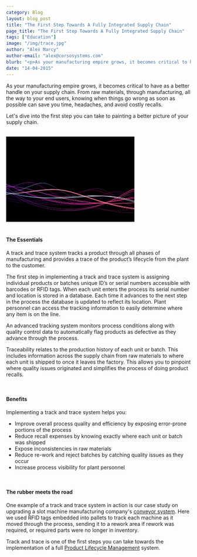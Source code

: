 ```yaml
---
category: Blog
layout: blog_post
title: "The First Step Towards A Fully Integrated Supply Chain"
page_title: "The First Step Towards A Fully Integrated Supply Chain"
tags: ["Education"]
image: "/img/trace.jpg"
author: "Alex Marcy"
author-email: "alex@corsosystems.com"
blurb: "<p>As your manufacturing empire grows, it becomes critical to have as a better handle on your supply chain. From raw materials, through manufacturing, all the way to your end users, knowing when things go wrong as soon as possible can save you time, headaches, and avoid costly recalls. Learn how to take the first step.</p>"
date: "14-04-2015"
---
```


<p>As your manufacturing empire grows, it becomes critical to have as a better handle on your supply chain. From raw materials, through manufacturing, all the way to your end users, knowing when things go wrong as soon as possible can save you time, headaches, and avoid costly recalls.</p>

<p>Let's dive into the first step you can take to painting a better picture of your supply chain.</p>

<br/>
<a href="https://www.flickr.com/photos/creative_stock/"><img src="/img/trace.jpg" width="350px"/></a>
<br/><br/>

<h4>The Essentials</h4>

<p>A track and trace system tracks a product through all phases of manufacturing and provides a trace of the product’s lifecycle from the plant to the customer.</p>



<p>The first step in implementing a track and trace system is assigning individual products or batches unique ID’s or serial numbers accessible with barcodes or RFID tags. When each unit enters the process its serial number and location is stored in a database. Each time it advances to the next step in the process the database is updated to reflect its location. Plant personnel can access the tracking information to easily determine where any item is on the line.</p>

<p>An advanced tracking system monitors process conditions along with quality control data to automatically flag products as defective as they advance through the process.</p>

<p>Traceability relates to the production history of each unit or batch. This includes information across the supply chain from raw materials to where each unit is shipped to once it leaves the factory. This allows you to pinpoint where quality issues originated and simplifies the process of doing product recalls.</p>
<br/>
<h4>Benefits</h4>

<p>Implementing a track and trace system helps you:</p>

<ul>
    <li>Improve overall process quality and efficiency by exposing error-prone portions of the process</li>
    <li>Reduce recall expenses by knowing exactly where each unit or batch was shipped</li>
    <li>Expose inconsistencies in raw materials</li>
    <li>Reduce re-work and reject batches by catching quality issues as they occur</li>
    <li>Increase process visibility for plant personnel</li>
 </ul>
<br/>
<h4>The rubber meets the road</h4>

<p>One example of a track and trace system in action is our case study on upgrading a slot machine manufacturing company's <a href="http://corsosystems.com/casestudy/slot-machine-conveyor-upgrades/">conveyor system</a>. Here we used RFID tags embedded into pallets to track each machine as it moved through the process, sending it to a rework area if rework was required, or required parts were no longer in inventory.</p>

<p>Track and trace is one of the first steps you can take towards the implementation of a full <a href="http://corsosystems.com/blog/product-lifecycle-management">Product Lifecycle Management</a> system.</p>


